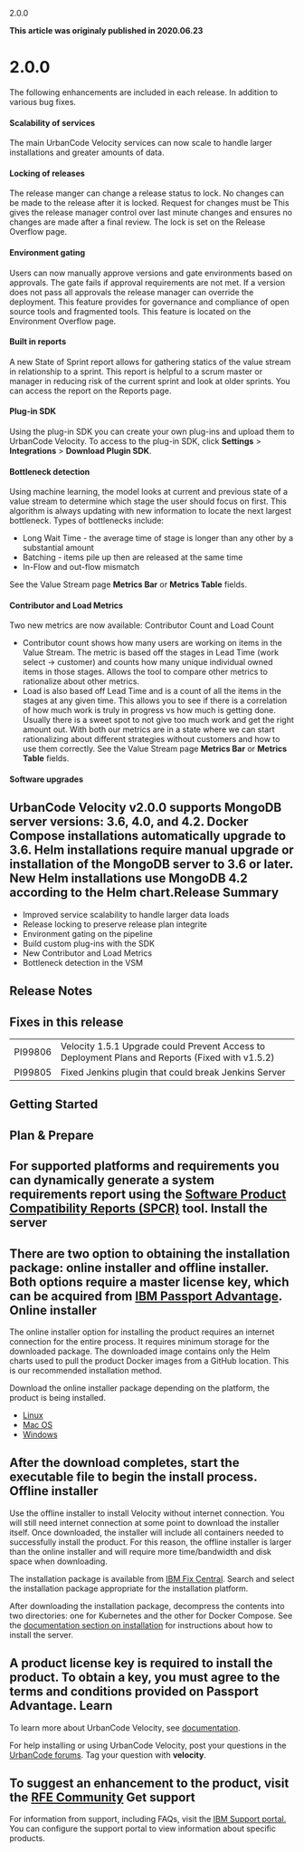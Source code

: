 





2.0.0

**This article was originaly published in 2020.06.23**


2.0.0
=====




The following enhancements are included in each release. In addition to various bug fixes.
#### Scalability of services


The main UrbanCode Velocity services can now scale to handle larger installations and greater amounts of data.
#### Locking of releases


The release manger can change a release status to lock. No changes can be made to the release after it is locked. Request for changes must be This gives the release manager control over last minute changes and ensures no changes are made after a final review. The lock is set on the Release Overflow page.
#### Environment gating


Users can now manually approve versions and gate environments based on approvals. The gate fails if approval requirements are not met. If a version does not pass all approvals the release manager can override the deployment. This feature provides for governance and compliance of open source tools and fragmented tools. This feature is located on the Environment Overflow page.
#### Built in reports


A new State of Sprint report allows for gathering statics of the value stream in relationship to a sprint. This report is helpful to a scrum master or manager in reducing risk of the current sprint and look at older sprints. You can access the report on the Reports page.
#### Plug-in SDK


Using the plug-in SDK you can create your own plug-ins and upload them to UrbanCode Velocity. To access to the plug-in SDK, click **Settings** > **Integrations** > **Download Plugin SDK**.
#### Bottleneck detection


Using machine learning, the model looks at current and previous state of a value stream to determine which stage the user should focus on first. This algorithm is always updating with new information to locate the next largest bottleneck. Types of bottlenecks include:
* Long Wait Time - the average time of stage is longer than any other by a substantial amount
* Batching - items pile up then are released at the same time
* In-Flow and out-flow mismatch


See the Value Stream page **Metrics Bar** or **Metrics Table** fields.
#### Contributor and Load Metrics


Two new metrics are now available: Contributor Count and Load Count
* Contributor count shows how many users are working on items in the Value Stream. The metric is based off the stages in Lead Time (work select -> customer) and counts how many unique individual owned items in those stages. Allows the tool to compare other metrics to rationalize about other metrics.
* Load is also based off Lead Time and is a count of all the items in the stages at any given time. This allows you to see if there is a correlation of how much work is truly in progress vs how much is getting done. Usually there is a sweet spot to not give too much work and get the right amount out. With both our metrics are in a state where we can start rationalizing about different strategies without customers and how to use them correctly. See the Value Stream page **Metrics Bar** or **Metrics Table** fields.


#### Software upgrades


UrbanCode Velocity v2.0.0 supports MongoDB server versions: 3.6, 4.0, and 4.2.
Docker Compose installations automatically upgrade to 3.6. Helm installations require manual upgrade or installation of the MongoDB server to 3.6 or later. New Helm installations use MongoDB 4.2 according to the Helm chart.Release Summary
---------------

  
* Improved service scalability to handle larger data loads
* Release locking to preserve release plan integrite
* Environment gating on the pipeline
* Build custom plug-ins with the SDK
* New Contributor and Load Metrics
* Bottleneck detection in the VSM

Release Notes
-------------

  
Fixes in this release
---------------------




|  |  |
| --- | --- |
| PI99806 | Velocity 1.5.1 Upgrade could Prevent Access to Deployment Plans and Reports (Fixed with v1.5.2) |
| PI99805 | Fixed Jenkins plugin that could break Jenkins Server |

Getting Started
---------------

  
Plan & Prepare
--------------


For supported platforms and requirements you can dynamically generate a system requirements report using the [Software Product Compatibility Reports (SPCR)](https://www.ibm.com/software/reports/compatibility/clarity/index.html) tool.
Install the server
------------------


There are two option to obtaining the installation package: online installer and offline installer. Both options require a master license key, which can be acquired from [IBM Passport Advantage](https://www.ibm.com/software/passportadvantage/).
Online installer
----------------


The online installer option for installing the product requires an internet connection for the entire process. It requires minimum storage for the downloaded package. The downloaded image contains only the Helm charts used to pull the product Docker images from a GitHub location. This is our recommended installation method.

Download the online installer package depending on the platform, the product is being installed.
* [Linux](https://www.urbancode.com/uc-downloads/Velocity/latest/velocity-ibm-install-latest-linux)
* [Mac OS](https://www.urbancode.com/uc-downloads/Velocity/latest/velocity-ibm-install-latest-macos)
* [Windows](https://www.urbancode.com/uc-downloads/Velocity/latest/velocity-ibm-install-latest-win.exe)


After the download completes, start the executable file to begin the install process.
Offline installer
-----------------


Use the offline installer to install Velocity without internet connection. You will still need internet connection at some point to download the installer itself. Once downloaded, the installer will include all containers needed to successfully install the product. For this reason, the offline installer is larger than the online installer and will require more time/bandwidth and disk space when downloading.

The installation package is available from [IBM Fix Central](https://www-945.ibm.com/support/fixcentral/swg/selectFixes?parent=ibm%7ERational&product=ibm/Rational/IBM+UrbanCode+Velocity&release=All&platform=All&function=all). Search and select the installation package appropriate for the installation platform.

After downloading the installation package, decompress the contents into two directories: one for Kubernetes and the other for Docker Compose. See the [documentation section on installation](https://www.ibm.com/support/knowledgecenter/SSCKX6_2.0.x/com.ibm.uvelocity.doc/topics/c_install_se_roadmap.html) for instructions about how to install the server.

A product license key is required to install the product. To obtain a key, you must agree to the terms and conditions provided on Passport Advantage.
Learn
-----


To learn more about UrbanCode Velocity, see [documentation](http://www-01.ibm.com/support/knowledgecenter/SSCKX6_2.0.0).

For help installing or using UrbanCode Velocity, post your questions in the [UrbanCode forums](https://developer.ibm.com/answers/topics/velocity.html). Tag your question with **velocity**.

To suggest an enhancement to the product, visit the [RFE Community](http://www.ibm.com/developerworks/rfe/execute?use_case=submitRfe)
Get support
-----------


For information from support, including FAQs, visit the [IBM Support portal.](https://www.ibm.com/support/home) You can configure the support portal to view information about specific products.




